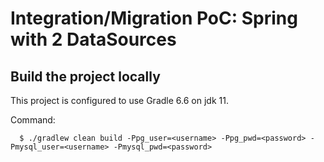 # Integration/Migration PoC: Spring with 2 DataSources

## Build the project locally
This project is configured to use Gradle 6.6 on jdk 11.

Command:
```shell
  $ ./gradlew clean build -Ppg_user=<username> -Ppg_pwd=<password> -Pmysql_user=<username> -Pmysql_pwd=<password>
``` 
